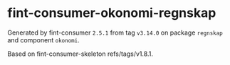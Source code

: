 # fint-consumer-okonomi-regnskap

Generated by fint-consumer `2.5.1` from tag `v3.14.0` on package `regnskap` and component `okonomi`.

Based on fint-consumer-skeleton refs/tags/v1.8.1.
